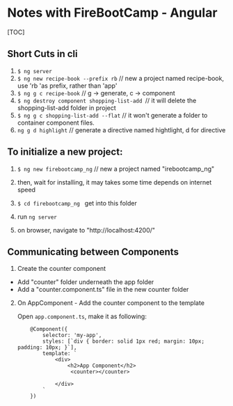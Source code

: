 Notes with FireBootCamp - Angular
======


[TOC]


Short Cuts in cli
-------------
  1. `$ ng server`
  2. `$ ng new recipe-book --prefix rb` // new a project named recipe-book, use 'rb 'as prefix, rather than 'app'
  3. `$ ng g c recipe-book` // g -> generate, c -> component
  4. `$ ng destroy component shopping-list-add `// it will delete the shopping-list-add folder in project
  5. `$ ng g c shopping-list-add --flat` // it won't generate a folder to container component files.  
  6. `ng g d highlight` // generate a directive named hightlight, d for directive

To initialize a new project:
----------

1. `$ ng new firebootcamp_ng` // new a project named "irebootcamp_ng"

2. then, wait for installing, it may takes some time depends on internet speed

3. `$ cd firebootcamp_ng ` get into this folder

4. run `ng server` 

5. on browser, navigate to "http://localhost:4200/"

Communicating between Components
----

1. Create the counter component
 - Add "counter" folder underneath the app folder 
 - Add a "counter.component.ts" file in the new counter folder

2. On AppComponent - Add the counter component to the template
	
	Open `app.component.ts`, make it as following:
	
	```
	    @Component({
	        selector: 'my-app',
	        styles: [`div { border: solid 1px red; margin: 10px; padding: 10px; }`],
	        template: `
	            <div>
	                <h2>App Component</h2>
	                 <counter></counter>

	            </div>
	        `
	    })    
	```